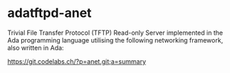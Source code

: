 # adatftpd-anet

Trivial File Transfer Protocol (TFTP) Read-only Server implemented in the Ada programming language utilising the following networking framework,  also written in Ada:

https://git.codelabs.ch/?p=anet.git;a=summary

